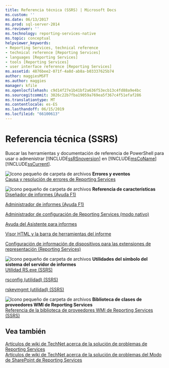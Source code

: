 ```yaml
---
title: Referencia técnica (SSRS) | Microsoft Docs
ms.custom: ''
ms.date: 06/13/2017
ms.prod: sql-server-2014
ms.reviewer: ''
ms.technology: reporting-services-native
ms.topic: conceptual
helpviewer_keywords:
- Reporting Services, technical reference
- technical reference [Reporting Services]
- languages [Reporting Services]
- tools [Reporting Services]
- user interface reference [Reporting Services]
ms.assetid: 4876bee2-071f-4a8d-ab8a-b03337625b74
author: maggiesMSFT
ms.author: maggies
manager: kfile
ms.openlocfilehash: c9d14f27e1b41bf2a636f53ecb13c4fd88a9e4bc
ms.sourcegitcommit: 3026c22b7fba19059a769ea5f367c4f51efaf286
ms.translationtype: MT
ms.contentlocale: es-ES
ms.lasthandoff: 06/15/2019
ms.locfileid: "66100613"
---
```

# <a name="technical-reference-ssrs"></a>Referencia técnica (SSRS)
  Buscar las herramientas y documentación de referencia de PowerShell para usar o admenistrar [!INCLUDE[ssRSnoversion](../includes/ssrsnoversion-md.md)] en [!INCLUDE[msCoName](../includes/msconame-md.md)] [!INCLUDE[ssCurrent](../includes/sscurrent-md.md)].  
  
 ![Icono pequeño de carpeta de archivos](../../2014/integration-services/media/filefolder-small.gif "Icono pequeño de carpeta de archivos") **Errores y eventos**  
 [Causa y resolución de errores de Reporting Services](troubleshooting/cause-and-resolution-of-reporting-services-errors.md)  
  
 ![Icono pequeño de carpeta de archivos](../../2014/integration-services/media/filefolder-small.gif "Icono pequeño de carpeta de archivos") **Referencia de características**  
 [Diseñador de informes (Ayuda F1)](tools/report-designer-f1-help.md)  
  
 [Administrador de informes (Ayuda F1)](../../2014/reporting-services/report-manager-f1-help.md)  
  
 [Administrador de configuración de Reporting Services &#40;modo nativo&#41;](../sql-server/install/reporting-services-configuration-manager-native-mode.md)  
  
 [Ayuda del Asistente para informes](../../2014/reporting-services/report-wizard-help.md)  
  
 [Visor HTML y la barra de herramientas del informe](html-viewer-and-the-report-toolbar.md)  
  
 [Configuración de información de dispositivos para las extensiones de representación &#40;Reporting Services&#41;](device-information-settings-for-rendering-extensions-reporting-services.md)  
  
 ![Icono pequeño de carpeta de archivos](../../2014/integration-services/media/filefolder-small.gif "Icono pequeño de carpeta de archivos") **Utilidades del símbolo del sistema del servidor de informes**  
 [Utilidad RS.exe &#40;SSRS&#41;](tools/rs-exe-utility-ssrs.md)  
  
 [rsconfig (utilidad) &#40;SSRS&#41;](tools/rsconfig-utility-ssrs.md)  
  
 [rskeymgmt (utilidad) &#40;SSRS&#41;](tools/rskeymgmt-utility-ssrs.md)  
  
 ![Icono pequeño de carpeta de archivos](../../2014/integration-services/media/filefolder-small.gif "Icono pequeño de carpeta de archivos") **Biblioteca de clases de proveedores WMI de Reporting Services**  
 [Referencia de la biblioteca de proveedores WMI de Reporting Services &#40;SSRS&#41;](wmi-provider-library-reference/reporting-services-wmi-provider-library-reference-ssrs.md)  
  
## <a name="see-also"></a>Vea también  
 [Artículos de wiki de TechNet acerca de la solución de problemas de Reporting Services](https://go.microsoft.com/fwlink/?LinkID=209153)   
 [Artículos de wiki de TechNet acerca de la solución de problemas del Modo de SharePoint de Reporting Services](https://go.microsoft.com/fwlink/?LinkID=209158)  
  
  
